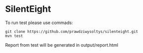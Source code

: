 # SilentEight
To run test please use commads:
```
git clone https://github.com/prawdziwysoltys/silenteight.git
mvn test
```

Report from test will be generated in output/report.html
